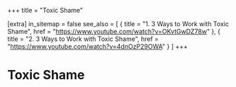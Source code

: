 +++
title = "Toxic Shame"

[extra]
in_sitemap = false
see_also = [
    { title = "1. 3 Ways to Work with Toxic Shame", href = "https://www.youtube.com/watch?v=OKvtGwDZ78w" },
    { title = "2. 3 Ways to Work with Toxic Shame", href = "https://www.youtube.com/watch?v=4dnOzP29OWA" }
]
+++

# Toxic Shame
